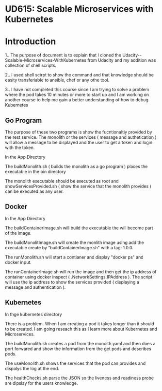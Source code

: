 # UD615: Scalable Microservices with Kubernetes

# Introduction
1.. The purpose of document is to explain that I cloned the Udacity--Scalable-Microservices-WithKubernetes from Udacity and my addition was collection of shell scripts. 

2.. I used shell scirpt to show the command and that knowledge should be easity transferiable to ansible, chef or any othe tool. 

3.. I have not completed this course since I am trying to solve a problem where the pod takes 10 minutes or more to start up and I am working on another course to help me gain a better understanding of how to debug Kubernetes

## Go Program 
The purpose of these two programs is show the fucntionaltiy provided by the rest service.  The monolith or the services ( message and authetication ) will allow a message to be displayed and the user to get a token and login with the token.

In the App Directory 

The buildMonolith.sh ( builds the monolith as a go program ) places the executable in the bin directory

The monolith executable should be executed as root and showServicesProvided.sh ( show the service that the monolith provides ) can be executed as any user. 

## Docker
In the App Directory 

The buildContainerImage.sh will build the executable the will become part of the image.

The buildMonolitImage.sh will create the monlith image using add the executable create by \"buildContainerImage.sh\" with a tag: 1.0.0.

The runMonolith.sh will start a contianer and display "docker ps" and docker input.

The runContainerImage.sh will run the image and then get the ip address of container using docker inspect ( .NetworkSettings.IPAddress ).  The script 
will use the ip address to show the services provided ( displaying a message and authentication ).

## Kubernetes
In thge kubernetes directory

There is a problem.  When I am creating a pod it takes longer than it should to be created.  I am going reseach this as I learn more about Kubernetes and 
Microservices.

The buildMonolith.sh creates a pod from the monoith.yaml and then does a port forwared and show the information from the get pods and describes pods.

The useMonolith.sh shows the services that the pod can provides and dispalys the log at the end.

The healthChecks.sh parse the JSON so the liveness and readiness probe are dipslay for the users knowledge.







  
